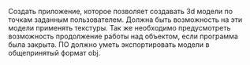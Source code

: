Создать приложение, которое позволяет создавать 3d модели по точкам заданным пользователем. Должна быть возможность на эти модели применять текстуры. Так же необходимо предусмотреть возможность продолжение работы над объектом, если программа была закрыта. ПО должно уметь экспортировать модели в общепринятый формат obj.
